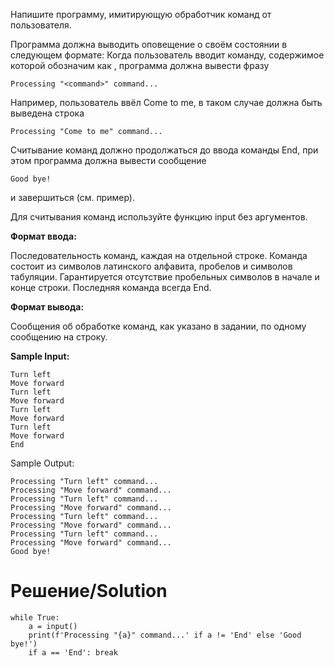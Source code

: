 Напишите программу, имитирующую обработчик команд от пользователя.

Программа должна выводить оповещение о своём состоянии в следующем формате:
Когда пользователь вводит команду, содержимое которой обозначим как <command>, программа должна вывести фразу

`Processing "<command>" command...`

Например, пользователь ввёл Come to me, в таком случае должна быть выведена строка

`Processing "Come to me" command...`

Считывание команд должно продолжаться до ввода команды End, при этом программа должна вывести сообщение

`Good bye!`

и завершиться (см. пример).

Для считывания команд используйте функцию input без аргументов.

**Формат ввода:**

Последовательность команд, каждая на отдельной строке. Команда состоит из символов латинского алфавита, пробелов и символов табуляции. Гарантируется отсутствие пробельных символов в начале и конце строки. Последняя команда всегда End.

**Формат вывода:**

Сообщения об обработке команд, как указано в задании, по одному сообщению на строку.

**Sample Input:**

```
Turn left
Move forward
Turn left
Move forward
Turn left
Move forward
Turn left
Move forward
End
```
Sample Output:
```
Processing "Turn left" command...
Processing "Move forward" command...
Processing "Turn left" command...
Processing "Move forward" command...
Processing "Turn left" command...
Processing "Move forward" command...
Processing "Turn left" command...
Processing "Move forward" command...
Good bye!
```

# Решение/Solution

```
while True:
    a = input()
    print(f'Processing "{a}" command...' if a != 'End' else 'Good bye!')
    if a == 'End': break
```